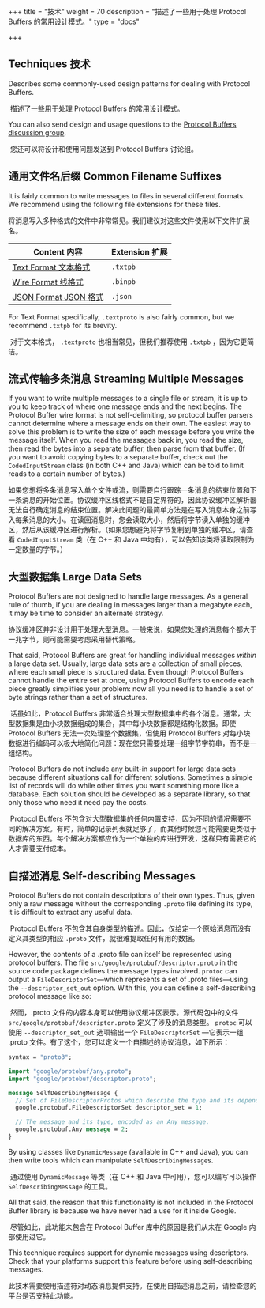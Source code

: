 +++
title = "技术"
weight = 70
description = "描述了一些用于处理 Protocol Buffers 的常用设计模式。"
type = "docs"

+++

## Techniques 技术

Describes some commonly-used design patterns for dealing with Protocol Buffers.

​	描述了一些用于处理 Protocol Buffers 的常用设计模式。



You can also send design and usage questions to the [Protocol Buffers discussion group](http://groups.google.com/group/protobuf).

​	您还可以将设计和使用问题发送到 Protocol Buffers 讨论组。

## 通用文件名后缀 Common Filename Suffixes 

It is fairly common to write messages to files in several different formats. We recommend using the following file extensions for these files.

​	将消息写入多种格式的文件中非常常见。我们建议对这些文件使用以下文件扩展名。

| Content 内容                                                 | Extension 扩展 |
| ------------------------------------------------------------ | -------------- |
| [Text Format 文本格式](https://protobuf.dev/reference/protobuf/textformat-spec) | `.txtpb`       |
| [Wire Format 线格式](https://protobuf.dev/programming-guides/encoding) | `.binpb`       |
| [JSON Format JSON 格式](https://protobuf.dev/programming-guides/proto3#json) | `.json`        |

For Text Format specifically, `.textproto` is also fairly common, but we recommend `.txtpb` for its brevity.

​	对于文本格式， `.textproto` 也相当常见，但我们推荐使用 `.txtpb` ，因为它更简洁。

## 流式传输多条消息 Streaming Multiple Messages 

If you want to write multiple messages to a single file or stream, it is up to you to keep track of where one message ends and the next begins. The Protocol Buffer wire format is not self-delimiting, so protocol buffer parsers cannot determine where a message ends on their own. The easiest way to solve this problem is to write the size of each message before you write the message itself. When you read the messages back in, you read the size, then read the bytes into a separate buffer, then parse from that buffer. (If you want to avoid copying bytes to a separate buffer, check out the `CodedInputStream` class (in both C++ and Java) which can be told to limit reads to a certain number of bytes.)

​	如果您想将多条消息写入单个文件或流，则需要自行跟踪一条消息的结束位置和下一条消息的开始位置。协议缓冲区线格式不是自定界符的，因此协议缓冲区解析器无法自行确定消息的结束位置。解决此问题的最简单方法是在写入消息本身之前写入每条消息的大小。在读回消息时，您会读取大小，然后将字节读入单独的缓冲区，然后从该缓冲区进行解析。（如果您想避免将字节复制到单独的缓冲区，请查看 `CodedInputStream` 类（在 C++ 和 Java 中均有），可以告知该类将读取限制为一定数量的字节。）

## 大型数据集 Large Data Sets 

Protocol Buffers are not designed to handle large messages. As a general rule of thumb, if you are dealing in messages larger than a megabyte each, it may be time to consider an alternate strategy.

​	协议缓冲区并非设计用于处理大型消息。一般来说，如果您处理的消息每个都大于一兆字节，则可能需要考虑采用替代策略。

That said, Protocol Buffers are great for handling individual messages *within* a large data set. Usually, large data sets are a collection of small pieces, where each small piece is structured data. Even though Protocol Buffers cannot handle the entire set at once, using Protocol Buffers to encode each piece greatly simplifies your problem: now all you need is to handle a set of byte strings rather than a set of structures.

​	话虽如此，Protocol Buffers 非常适合处理大型数据集中的各个消息。通常，大型数据集是由小块数据组成的集合，其中每小块数据都是结构化数据。即使 Protocol Buffers 无法一次处理整个数据集，但使用 Protocol Buffers 对每小块数据进行编码可以极大地简化问题：现在您只需要处理一组字节字符串，而不是一组结构。

Protocol Buffers do not include any built-in support for large data sets because different situations call for different solutions. Sometimes a simple list of records will do while other times you want something more like a database. Each solution should be developed as a separate library, so that only those who need it need pay the costs.

​	Protocol Buffers 不包含对大型数据集的任何内置支持，因为不同的情况需要不同的解决方案。有时，简单的记录列表就足够了，而其他时候您可能需要更类似于数据库的东西。每个解决方案都应作为一个单独的库进行开发，这样只有需要它的人才需要支付成本。

## 自描述消息 Self-describing Messages 

Protocol Buffers do not contain descriptions of their own types. Thus, given only a raw message without the corresponding `.proto` file defining its type, it is difficult to extract any useful data.

​	Protocol Buffers 不包含其自身类型的描述。因此，仅给定一个原始消息而没有定义其类型的相应 `.proto` 文件，就很难提取任何有用的数据。

However, the contents of a .proto file can itself be represented using protocol buffers. The file `src/google/protobuf/descriptor.proto` in the source code package defines the message types involved. `protoc` can output a `FileDescriptorSet`—which represents a set of .proto files—using the `--descriptor_set_out` option. With this, you can define a self-describing protocol message like so:

​	然而，.proto 文件的内容本身可以使用协议缓冲区表示。源代码包中的文件 `src/google/protobuf/descriptor.proto` 定义了涉及的消息类型。 `protoc` 可以使用 `--descriptor_set_out` 选项输出一个 `FileDescriptorSet` —它表示一组 .proto 文件。有了这个，您可以定义一个自描述的协议消息，如下所示：

```proto
syntax = "proto3";

import "google/protobuf/any.proto";
import "google/protobuf/descriptor.proto";

message SelfDescribingMessage {
  // Set of FileDescriptorProtos which describe the type and its dependencies.
  google.protobuf.FileDescriptorSet descriptor_set = 1;

  // The message and its type, encoded as an Any message.
  google.protobuf.Any message = 2;
}
```

By using classes like `DynamicMessage` (available in C++ and Java), you can then write tools which can manipulate `SelfDescribingMessage`s.

​	通过使用 `DynamicMessage` 等类（在 C++ 和 Java 中可用），您可以编写可以操作 `SelfDescribingMessage` 的工具。

All that said, the reason that this functionality is not included in the Protocol Buffer library is because we have never had a use for it inside Google.

​	尽管如此，此功能未包含在 Protocol Buffer 库中的原因是我们从未在 Google 内部使用过它。

This technique requires support for dynamic messages using descriptors. Check that your platforms support this feature before using self-describing messages.

​	此技术需要使用描述符对动态消息提供支持。在使用自描述消息之前，请检查您的平台是否支持此功能。
